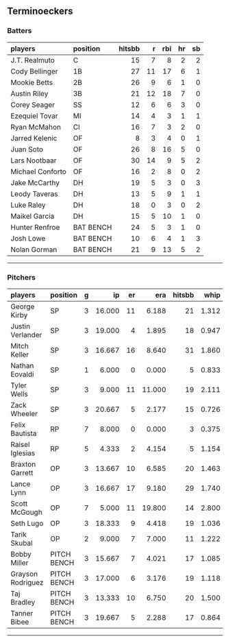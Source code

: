 ## Terminoeckers

### Batters

 
|players          |position  | hitsbb|  r| rbi| hr| sb| 
|:----------------|:---------|------:|--:|---:|--:|--:| 
|J.T. Realmuto    |C         |     15|  7|   8|  2|  2| 
|Cody Bellinger   |1B        |     27| 11|  17|  6|  1| 
|Mookie Betts     |2B        |     26|  9|   6|  1|  0| 
|Austin Riley     |3B        |     21| 12|  18|  7|  0| 
|Corey Seager     |SS        |     12|  6|   6|  3|  0| 
|Ezequiel Tovar   |MI        |     14|  4|   3|  1|  1| 
|Ryan McMahon     |CI        |     16|  7|   3|  2|  0| 
|Jarred Kelenic   |OF        |      8|  3|   4|  0|  1| 
|Juan Soto        |OF        |     26|  8|  16|  5|  0| 
|Lars Nootbaar    |OF        |     30| 14|   9|  5|  2| 
|Michael Conforto |OF        |     16|  2|   8|  0|  2| 
|Jake McCarthy    |DH        |     19|  5|   3|  0|  3| 
|Leody Taveras    |DH        |     13|  5|   9|  1|  1| 
|Luke Raley       |DH        |     18|  0|   3|  0|  2| 
|Maikel Garcia    |DH        |     15|  5|  10|  1|  0| 
|Hunter Renfroe   |BAT BENCH |     24|  5|   3|  1|  0| 
|Josh Lowe        |BAT BENCH |     10|  6|   4|  1|  3| 
|Nolan Gorman     |BAT BENCH |     21|  9|  13|  5|  2| 

* * *

### Pitchers

 
|players           |position    |  g|     ip| er|    era| hitsbb|  whip| so|  w| sv| 
|:-----------------|:-----------|--:|------:|--:|------:|------:|-----:|--:|--:|--:| 
|George Kirby      |SP          |  3| 16.000| 11|  6.188|     21| 1.312| 23|  1|  0| 
|Justin Verlander  |SP          |  3| 19.000|  4|  1.895|     18| 0.947| 19|  2|  0| 
|Mitch Keller      |SP          |  3| 16.667| 16|  8.640|     31| 1.860| 16|  0|  0| 
|Nathan Eovaldi    |SP          |  1|  6.000|  0|  0.000|      5| 0.833|  2|  1|  0| 
|Tyler Wells       |SP          |  3|  9.000| 11| 11.000|     19| 2.111|  8|  0|  0| 
|Zack Wheeler      |SP          |  3| 20.667|  5|  2.177|     15| 0.726| 26|  1|  0| 
|Felix Bautista    |RP          |  7|  8.000|  0|  0.000|      3| 0.375| 14|  2|  5| 
|Raisel Iglesias   |RP          |  5|  4.333|  2|  4.154|      5| 1.154|  5|  0|  3| 
|Braxton Garrett   |OP          |  3| 13.667| 10|  6.585|     20| 1.463| 16|  0|  0| 
|Lance Lynn        |OP          |  3| 16.667| 17|  9.180|     29| 1.740| 17|  1|  0| 
|Scott McGough     |OP          |  7|  5.000| 11| 19.800|     14| 2.800|  6|  0|  1| 
|Seth Lugo         |OP          |  3| 18.333|  9|  4.418|     19| 1.036| 20|  1|  0| 
|Tarik Skubal      |OP          |  2|  9.000|  7|  7.000|     11| 1.222| 12|  1|  0| 
|Bobby Miller      |PITCH BENCH |  3| 15.667|  7|  4.021|     17| 1.085| 17|  1|  0| 
|Grayson Rodriguez |PITCH BENCH |  3| 17.000|  6|  3.176|     19| 1.118| 14|  0|  0| 
|Taj Bradley       |PITCH BENCH |  3| 13.333| 10|  6.750|     20| 1.500| 19|  0|  0| 
|Tanner Bibee      |PITCH BENCH |  3| 19.667|  5|  2.288|     17| 0.864| 20|  2|  0| 


* * *


